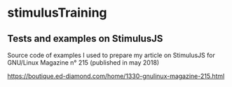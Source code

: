 # stimulusTraining
Tests and examples on StimulusJS
---
Source code of examples I used to prepare my article on StimulusJS
for GNU/Linux Magazine n° 215 (published in may 2018)

https://boutique.ed-diamond.com/home/1330-gnulinux-magazine-215.html
